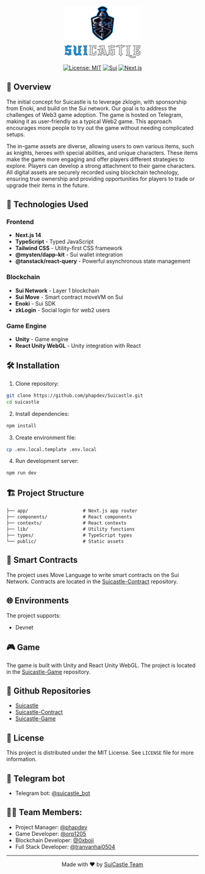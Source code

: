 <div align="center">
  <img src="logo.png" alt="SuiCastle Logo" width="200"/>
  
  [![License: MIT](https://img.shields.io/badge/License-MIT-yellow.svg)](https://opensource.org/licenses/MIT)
  [![Sui](https://img.shields.io/badge/Sui-Network-blue)](https://sui.io/)
  [![Next.js](https://img.shields.io/badge/Next.js-14-black)](https://nextjs.org/)
</div>

## 📝 Overview

The initial concept for Suicastle is to leverage zklogin, with sponsorship from Enoki, and build on the Sui network. Our goal is to address the challenges of Web3 game adoption. The game is hosted on Telegram, making it as user-friendly as a typical Web2 game. This approach encourages more people to try out the game without needing complicated setups.

The in-game assets are diverse, allowing users to own various items, such as knights, heroes with special abilities, and unique characters. These items make the game more engaging and offer players different strategies to explore. Players can develop a strong attachment to their game characters. All digital assets are securely recorded using blockchain technology, ensuring true ownership and providing opportunities for players to trade or upgrade their items in the future.

## 🚀 Technologies Used

### Frontend

- **Next.js 14**
- **TypeScript** - Typed JavaScript
- **Tailwind CSS** - Utility-first CSS framework
- **@mysten/dapp-kit** - Sui wallet integration
- **@tanstack/react-query** - Powerful asynchronous state management

### Blockchain

- **Sui Network** - Layer 1 blockchain
- **Sui Move** - Smart contract moveVM on Sui
- **Enoki** - Sui SDK
- **zkLogin** - Social login for web2 users

### Game Engine

- **Unity** - Game engine
- **React Unity WebGL** - Unity integration with React

## 🛠 Installation

1. Clone repository:

```bash
git clone https://github.com/phapdev/Suicastle.git
cd suicastle
```

2. Install dependencies:

```bash
npm install
```

3. Create environment file:

```bash
cp .env.local.template .env.local
```

4. Run development server:

```bash
npm run dev
```

## 🏗 Project Structure

```
├── app/                    # Next.js app router
├── components/             # React components
├── contexts/               # React contexts
├── lib/                    # Utility functions
├── types/                  # TypeScript types
└── public/                 # Static assets
```

## 🔐 Smart Contracts

The project uses Move Language to write smart contracts on the Sui Network. Contracts are located in the [Suicastle-Contract](https://github.com/phapdev/Suicastle-Contract) repository.

## 🌐 Environments

The project supports:

- Devnet

## 🎮 Game

The game is built with Unity and React Unity WebGL. The project is located in the [Suicastle-Game](https://github.com/orp1205/Sui-CastleUnity) repository.

## 📁 Github Repositories

- [Suicastle](https://github.com/phapdev/Suicastle)
- [Suicastle-Contract](https://github.com/phapdev/Suicastle-Contract)
- [Suicastle-Game](https://github.com/orp1205/Sui-CastleUnity)

## 📄 License

This project is distributed under the MIT License. See `LICENSE` file for more information.

## 🤖 Telegram bot

- Telegram bot: [@suicastle_bot](http://t.me/SuiCastle_bot)

## 🧑‍💻 Team Members:

- Project Manager: [@phapdev](https://github.com/phapdev)
- Game Developer: [@orp1205](https://github.com/orp1205)
- Blockchain Developer: [@0xboji](https://github.com/0xboji)
- Full Stack Developer: [@tranvanhai0504](https://github.com/0xboji)

---
<div align="center">
Made with ❤️ by
<a href="https://t.me/+ecU5JlgcojxkOWQ1">SuiCastle Team</a>
</div>

